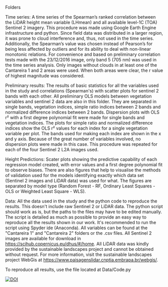 Folders

Time series:
A time series of the Spearman’s ranked correlation between the LiDAR height mean variable (LHmean) and all available level-1C (TOA) Sentinel 2 imagery. This procedure was made using Google Earth Engine infrastructure and python. Since field data was distributed in a larger region, it was prone to cloud interference and, thus, not used in the time series. Additionally, the Spearman’s value was chosen instead of Pearson’s for being less affected by outliers and for its ability to deal with non-linear monotonic relations. For convenience and based on preliminary correlation tests made with the 23/12/2016 image, only band 5 (705 nm) was used in the time series analysis. Only images without clouds in at least one of the Cantareira 1 and 2 areas were used. When both areas were clear, the r value of highest magnitude was considered.

Preliminary results:
The results of basic statistics for all the variables used in the study and correlations (Spearman's) with scatter plots for sentinel 2 bands with each other. All preliminary OLS models between vegetation variables and sentinel 2 data are also in this folder. They are separated in single bands, vegetation indices, simple ratio indices between 2 bands and normalized difference indices between 2 bands. Dispersion plots with OLS r² with a first degree polynomial fit were made for single bands and vegetation indices. The plots for simple ratio and normalized difference indices show the OLS r² values for each index for a single vegetation variable per plot. The bands used for making each index are shown in the x and y axis. Because of the great number of variables involved, no dispersion plots were made in this case. This procedure was repeated for each of the four Sentinel 2 L2A images used.

Height Predictions:
Scater plots showing the predictive capability of each regression model created, with error values and a first degree polynomial fit to observe biases. There are also figures that help to visualise the methods of validation used for the models identifying exactly which data set (Sentinel 2 images and LiDAR data) was used for what. The figures are separated by model type (Random Forest - RF, Ordinary Least Squares - OLS or Weighted Least Square - WLS).

Data:
All the data used in the study and the python code to reproduce the results. This doesn't include raw Sentinel 2 or LiDAR data. The python script should work as is, but the paths to the files may have to be edited manually. The script is detailed as much as possible to provide an easy way to reproduce all the results shown in our work. It's recommended to run the script using Spyder ide (Anaconda). All variables can be found at the "Cantareira 1" and "Cantareira 2" folders or the .csv files. All Sentinel 2 images are available for download in https://scihub.copernicus.eu/dhus/#/home. All LiDAR data was kindly provided by the sustainable landscapes project and cannot be obtained without request. For more information, visit the sustainable landscapes project WebGis at https://www.paisagenslidar.cnptia.embrapa.br/webgis/.

To reproduce all results, use the file located at Data/Code.py

[![DOI](https://zenodo.org/badge/373588116.svg)](https://zenodo.org/badge/latestdoi/373588116)
